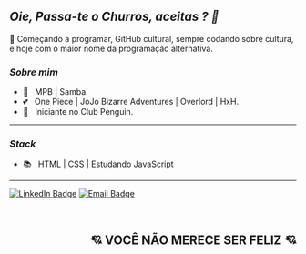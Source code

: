 ## *Oie, Passa-te o Churros, aceitas ? 👋*

🌻 Começando a programar, GitHub cultural, sempre codando sobre cultura, e hoje com o maior nome da programação alternativa.

### *Sobre mim*

- 🎵 &nbsp; MPB | Samba.
- 💕 &nbsp; One Piece | JoJo Bizarre Adventures | Overlord | HxH.
- 🐧 &nbsp; Iniciante no Club Penguin.

---

### *Stack*

- 📚 &nbsp; HTML | CSS | Estudando JavaScript

---

[![LinkedIn Badge](https://img.shields.io/badge/LinkedIn-Fernando%20Churros-ff69b4?style=plastic&logo=LinkedIn&logoWidth=20)](https://linkedin.com/in/fernando-churros)
[![Email Badge](https://img.shields.io/badge/Email-kappapridelgbt%40gmail.com-ff69b4?style=plastic&logo=Gmail&logoWidth=20)](mailto:kappapridelgbt@gmail.com)

<br>

<h2 align=right> 💘 VOCÊ NÃO MERECE SER FELIZ 💘 </h2>
